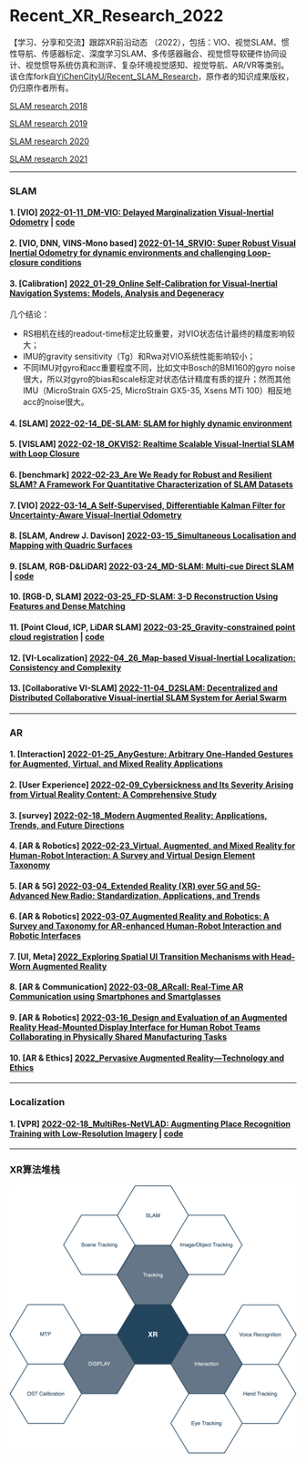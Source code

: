 # Recent_XR_Research_2022

【学习、分享和交流】跟踪XR前沿动态 （2022），包括：VIO、视觉SLAM、惯性导航、传感器标定、深度学习SLAM、多传感器融合、视觉惯导软硬件协同设计、视觉惯导系统仿真和测评、复杂环境视觉感知、视觉导航、AR/VR等类别。  
该仓库fork自[YiChenCityU/Recent_SLAM_Research](https://github.com/YiChenCityU/Recent_SLAM_Research)，原作者的知识成果版权，仍归原作者所有。

[SLAM research 2018](https://github.com/highlightz/Recent_SLAM_Research/blob/master/SLAM_Research_2018.md)

[SLAM research 2019](https://github.com/highlightz/Recent_SLAM_Research/blob/master/SLAM_Research_2019.md)

[SLAM research 2020](https://github.com/highlightz/Recent_SLAM_Research/blob/master/SLAM_Research_2020.md)

[SLAM research 2021](https://github.com/highlightz/Recent_SLAM_Research/blob/master/SLAM_Research_2021.md)

---
### SLAM 
#### 1. [VIO] [2022-01-11_DM-VIO: Delayed Marginalization Visual-Inertial Odometry](https://arxiv.org/abs/2201.04114) | [code](https://vision.in.tum.de/research/vslam/dm-vio?redirect=1)

#### 2. [VIO, DNN, VINS-Mono based] [2022-01-14_SRVIO: Super Robust Visual Inertial Odometry for dynamic environments and challenging Loop-closure conditions](https://arxiv.org/abs/2201.05386)

#### 3. [Calibration] [2022_01-29_Online Self-Calibration for Visual-Inertial Navigation Systems: Models, Analysis and Degeneracy](https://arxiv.org/abs/2201.09170)
几个结论：  
- RS相机在线的readout-time标定比较重要，对VIO状态估计最终的精度影响较大；
- IMU的gravity sensitivity（Tg）和Rwa对VIO系统性能影响较小；
- 不同IMU对gyro和acc重要程度不同，比如文中Bosch的BMI160的gyro noise很大，所以对gyro的bias和scale标定对状态估计精度有质的提升；然而其他IMU（MicroStrain GX5-25, MicroStrain GX5-35, Xsens MTi 100）相反地acc的noise很大。

#### 4. [SLAM] [2022-02-14_DE-SLAM: SLAM for highly dynamic environment](https://onlinelibrary.wiley.com/doi/abs/10.1002/rob.22062)

#### 5. [VISLAM] [2022-02-18_OKVIS2: Realtime Scalable Visual-Inertial SLAM with Loop Closure](https://arxiv.org/abs/2202.09199)
#### 6. [benchmark] [2022-02-23_Are We Ready for Robust and Resilient SLAM? A Framework For Quantitative Characterization of SLAM Datasets](https://arxiv.org/abs/2202.11312)

#### 7. [VIO] [2022-03-14_A Self-Supervised, Differentiable Kalman Filter for Uncertainty-Aware Visual-Inertial Odometry](https://arxiv.org/abs/2203.07207)

#### 8. [SLAM, Andrew J. Davison] [2022-03-15_Simultaneous Localisation and Mapping with Quadric Surfaces](https://arxiv.org/abs/2203.08040)

#### 9. [SLAM, RGB-D&LiDAR] [2022-03-24_MD-SLAM: Multi-cue Direct SLAM](https://arxiv.org/abs/2203.13237) | [code](https://github.com/digiamm/md_slam)

#### 10. [RGB-D, SLAM] [2022-03-25_FD-SLAM: 3-D Reconstruction Using Features and Dense Matching](https://arxiv.org/abs/2203.13861)

#### 11. [Point Cloud, ICP, LiDAR SLAM] [2022-03-25_Gravity-constrained point cloud registration](https://arxiv.org/abs/2203.13799) | [code](https://github.com/ethz-asl/libpointmatcher)

#### 12. [VI-Localization] [2022-04_26_Map-based Visual-Inertial Localization: Consistency and Complexity](https://arxiv.org/abs/2204.12173)

#### 13. [Collaborative VI-SLAM] [2022-11-04_D2SLAM: Decentralized and Distributed Collaborative Visual-inertial SLAM System for Aerial Swarm](https://arxiv.org/pdf/2211.01538.pdf)

---

### AR

#### 1. [Interaction] [2022-01-25_AnyGesture: Arbitrary One-Handed Gestures for Augmented, Virtual, and Mixed Reality Applications](https://scholar.google.com/scholar_url?url=https://www.mdpi.com/2076-3417/12/4/1888/pdf&hl=zh-CN&sa=X&d=569801102176849297&ei=e7spYsKnGJGJmwGt9K-wAQ&scisig=AAGBfm0iKA1H3hgwN4p67iekcUr7f-XAZA&oi=scholaralrt&html=&pos=0&folt=rel)

#### 2. [User Experience] [2022-02-09_Cybersickness and Its Severity Arising from Virtual Reality Content: A Comprehensive Study](https://scholar.google.com/scholar_url?url=https://www.mdpi.com/1424-8220/22/4/1314/pdf&hl=zh-CN&sa=X&d=194531123073878741&ei=e7spYsKnGJGJmwGt9K-wAQ&scisig=AAGBfm04aJGj1NbYYGgaMYH1zvFJA0OT6A&oi=scholaralrt&html=&pos=1&folt=rel)

#### 3. [survey] [2022-02-18_Modern Augmented Reality: Applications, Trends, and Future Directions](https://arxiv.org/abs/2202.09450)

#### 4. [AR & Robotics] [2022-02-23_Virtual, Augmented, and Mixed Reality for Human-Robot Interaction: A Survey and Virtual Design Element Taxonomy](https://arxiv.org/abs/2202.11249)
#### 5. [AR & 5G] [2022-03-04_Extended Reality (XR) over 5G and 5G-Advanced New Radio: Standardization, Applications, and Trends](https://arxiv.org/abs/2203.02242)
#### 6. [AR & Robotics] [2022-03-07_Augmented Reality and Robotics: A Survey and Taxonomy for AR-enhanced Human-Robot Interaction and Robotic Interfaces](https://arxiv.org/abs/2203.03254)

#### 7. [UI, Meta] [2022_Exploring Spatial UI Transition Mechanisms with Head-Worn Augmented Reality](https://scholar.google.com/scholar_url?url=https://ericlu.me/papers/ui_transition_chi22_preprint.pdf&hl=zh-CN&sa=X&d=6257014197178048915&ei=l7UrYuuMFJGJmwHIxpjYAw&scisig=AAGBfm2wUiNfyy7u62H3vDudhJyvaIpzcw&oi=scholaralrt&html=&pos=1&folt=rel)

#### 8. [AR & Communication] [2022-03-08_ARcall: Real-Time AR Communication using Smartphones and Smartglasses](https://arxiv.org/abs/2203.04358)

#### 9. [AR & Robotics] [2022-03-16_Design and Evaluation of an Augmented Reality Head-Mounted Display Interface for Human Robot Teams Collaborating in Physically Shared Manufacturing Tasks](https://arxiv.org/abs/2203.08343)

#### 10. [AR & Ethics] [2022_Pervasive Augmented Reality—Technology and Ethics](https://scholar.google.com/scholar_url?url=https://ieeexplore.ieee.org/iel7/7756/5210084/09733791.pdf&hl=zh-CN&sa=X&d=8420753794810736769&ei=lnM1YpL0JIytmwGEj6qIDw&scisig=AAGBfm3y8w4_1qEI_5lUPwNZ0C5ucavbFg&oi=scholaralrt&html=&pos=0&folt=rel)

---

### Localization
#### 1. [VPR] [2022-02-18_MultiRes-NetVLAD: Augmenting Place Recognition Training with Low-Resolution Imagery](https://arxiv.org/abs/2202.09146) |  [code](https://github.com/Ahmedest61/MultiRes-NetVLAD)

---

### XR算法堆栈
![XR power](XRStack.png)

